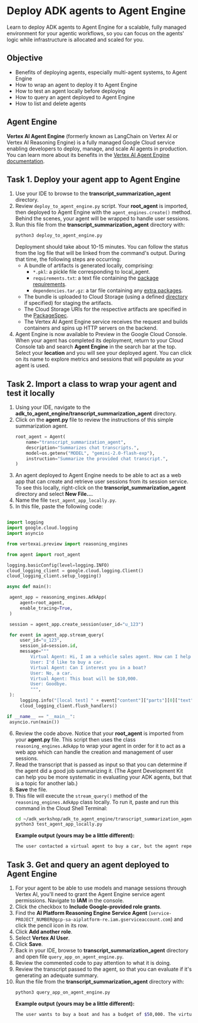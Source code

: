 # Deploy ADK agents to Agent Engine

Learn to deploy ADK agents to Agent Engine for a scalable, fully managed environment for your agentic workflows, so you can focus on the agents' logic while infrastructure is allocated and scaled for you.

## Objective
* Benefits of deploying agents, especially multi-agent systems, to Agent Engine
* How to wrap an agent to deploy it to Agent Engine
* How to test an agent locally before deploying
* How to query an agent deployed to Agent Engine
* How to list and delete agents

## Agent Engine
**Vertex AI Agent Engine** (formerly known as LangChain on Vertex AI or Vertex AI Reasoning Engine) is a fully managed Google Cloud service enabling developers to deploy, manage, and scale AI agents in production.
You can learn more about its benefits in the [Vertex AI Agent Engine documentation](https://cloud.google.com/vertex-ai/generative-ai/docs/agent-engine/overview).



## Task 1. Deploy your agent app to Agent Engine
1. Use your IDE to browse to the **transcript_summarization_agent** directory.
2. Review `deploy_to_agent_engine.py` script. Your **root_agent** is imported, then deployed to Agent Engine with the `agent_engines.create()` method. Behind the scenes, your agent will  be wrapped to handle user sessions.
6. Run this file from the **transcript_summarization_agent** directory with:
   ```bash
   python3 deploy_to_agent_engine.py
   ```
   Deployment should take about 10-15 minutes. You can follow the status from the log file that will be linked from the command's output. During that time, the following steps are occurring:
    * A bundle of artifacts is generated locally, comprising:
        * `*.pkl`: a pickle file corresponding to local_agent.
        * `requirements.txt`: a text file containing the [package requirements](https://cloud.google.com/vertex-ai/generative-ai/docs/agent-engine/deploy#package-requirements).
        * `dependencies.tar.gz`: a tar file containing any [extra packages](https://cloud.google.com/vertex-ai/generative-ai/docs/agent-engine/deploy#extra-packages).
    * The bundle is uploaded to Cloud Storage (using a defined [directory](https://cloud.google.com/vertex-ai/generative-ai/docs/agent-engine/deploy#gcs-directory) if specified) for staging the artifacts.
    * The Cloud Storage URIs for the respective artifacts are specified in the [PackageSpec](https://cloud.google.com/vertex-ai/generative-ai/docs/reference/rest/v1/projects.locations.reasoningEngines#PackageSpec).
    * The Vertex AI Agent Engine service receives the request and builds containers and spins up HTTP servers on the backend.
7. Agent Engine is now available to Preview in the Google Cloud Console. When your agent has completed its deployment, return to your Cloud Console tab and search **Agent Engine** in the search bar at the top. Select your **location** and you will see your deployed agent. You can click on its name to explore metrics and sessions that will populate as your agent is used.

## Task 2. Import a class to wrap your agent and test it locally
1. Using your IDE, navigate to the **adk_to_agent_engine/transcript_summarization_agent** directory.
2. Click on the **agent.py** file to review the instructions of this simple summarization agent.
   ```python
   root_agent = Agent(
       name="transcript_summarization_agent",
       description="Summarizes chat transcripts.",
       model=os.getenv("MODEL", "gemini-2.0-flash-exp"),
       instruction="Summarize the provided chat transcript.",
   )
   ```
8. An agent deployed to Agent Engine needs to be able to act as a web app that can create and retrieve user sessions from its session service. To see this locally, right-click on the **transcript_summarization_agent** directory and select **New File...**.
9. Name the file `test_agent_app_locally.py`.
10. In this file, paste the following code:
   ```python

import logging
import google.cloud.logging
import asyncio

from vertexai.preview import reasoning_engines

from agent import root_agent

logging.basicConfig(level=logging.INFO)
cloud_logging_client = google.cloud.logging.Client()
cloud_logging_client.setup_logging()

async def main():

    agent_app = reasoning_engines.AdkApp(
        agent=root_agent,
        enable_tracing=True,
    )

    session = agent_app.create_session(user_id="u_123")

    for event in agent_app.stream_query(
        user_id="u_123",
        session_id=session.id,
        message="""
            Virtual Agent: Hi, I am a vehicle sales agent. How can I help you?
            User: I'd like to buy a car.
            Virtual Agent: Can I interest you in a boat?
            User: No, a car.
            Virtual Agent: This boat will be $10,000.
            User: Goodbye.
            """,
    ):
        logging.info("[local test] " + event["content"]["parts"][0]["text"])
        cloud_logging_client.flush_handlers()

if __name__ == "__main__":
    asyncio.run(main())

   ```

6. Review the code above. Notice that your **root_agent** is imported from your **agent.py** file. This script then uses the class `reasoning_engines.AdkApp` to wrap your agent in order for it to act as a web app which can handle the creation and management of user sessions.
7. Read the transcript that is passed as input so that you can determine if the agent did a good job summarizing it. (The Agent Development Kit can help you be more systematic in evaluating your ADK agents, but that is a topic for another lab.)
8. **Save** the file.
9. This file will execute the `stream_query()` method of the `reasoning_engines.AdkApp` class locally. To run it, paste and run this command in the Cloud Shell Terminal:
    ```bash
    cd ~/adk_workshop/adk_to_agent_engine/transcript_summarization_agent
    python3 test_agent_app_locally.py
    ```
    **Example output (yours may be a little different):**
    ```bash
    The user contacted a virtual agent to buy a car, but the agent repeatedly tried to sell the user a boat instead. The user ended the conversation.
    ```

## Task 3. Get and query an agent deployed to Agent Engine
1. For your agent to be able to use models and manage sessions through Vertex AI, you'll need to grant the Agent Engine service agent permissions. Navigate to **IAM** in the console.
2. Click the checkbox to **Include Google-provided role grants**.
3. Find the **AI Platform Reasoning Engine Service Agent** (`service-PROJECT_NUMBER@gcp-sa-aiplatform-re.iam.gserviceaccount.com`) and click the pencil icon in its row.
4. Click **Add another role**.
5. Select **Vertex AI User**.
6. Click **Save**.
7. Back in your IDE, browse to **transcript_summarization_agent** directory and open file `query_app_on_agent_engine.py`.
11. Review the commented code to pay attention to what it is doing.
12. Review the transcript passed to the agent, so that you can evaluate if it's generating an adequate summary.
13. Run the file from the **transcript_summarization_agent** directory with:
    ```bash
    python3 query_app_on_agent_engine.py
    ```
    **Example output (yours may be a little different):**
    ```bash
    The user wants to buy a boat and has a budget of $50,000. The virtual agent confirmed that this budget is sufficient for a "very nice boat" and the user is ready to proceed with the purchase.
    ```
